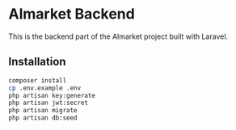 # Almarket Backend

This is the backend part of the Almarket project built with Laravel.

## Installation

```bash
composer install
cp .env.example .env
php artisan key:generate
php artisan jwt:secret
php artisan migrate
php artisan db:seed